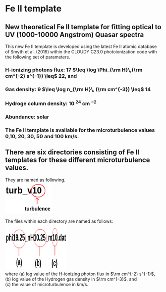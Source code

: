 # Fe II template
## New theoretical Fe II template for fitting optical to UV (1000-10000 Angstrom) Quasar spectra

This new Fe II template is developed using the latest Fe II atomic database of Smyth et al. (2019) within the CLOUDY C23.0 photoionization code with the following set of parameters.

### H-ionizing photons flux: 17 $\leq \log \Phi_{\rm H}\,(\rm cm^{-2} s^{-1}) \leq$ 22, and <br>
### Gas density: 9 $\leq \log n_{\rm H}\, (\rm cm^{-3}) \leq$ 14

### Hydroge column density: 10 $^{24}$ cm $^{-2}$ <br>
### Abundance: solar

### The Fe II template is available for the microturbulence values 0,10, 20, 30, 50 and 100 km/s.

## There are six directories consisting of Fe II templates for these different microturbulence values. 
They are named as following.<br>
<img src='folder_syntax.png' alt="directory naming" style="height: 100px; width:150px;"/>

The files within each directory are named as follows: <br>
<img src='file_name.png' alt="Fe II template naming" style="height: 150px; width:200px;"/> <br>
where (a) log value of the H-ionizing photon flux in $\rm cm^{-2} s^{-1}$, <br>
(b) log value of the Hydrogen gas density in $\rm cm^{-3}$, and <br>
(c) the value of microturbulence in km/s.  
